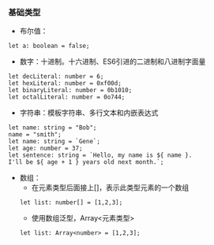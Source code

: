 ### 基础类型
- 布尔值：
```
let a: boolean = false;
```
- 数字：十进制。十六进制、ES6引进的二进制和八进制字面量
```
let decLiteral: number = 6;
let hexLiteral: number = 0xf00d;
let binaryLiteral: number = 0b1010;
let octalLiteral: number = 0o744;
```
- 字符串：模板字符串、多行文本和内嵌表达式
```
let name: string = "Bob";
name = "smith";
let name: string = `Gene`;
let age: number = 37;
let sentence: string = `Hello, my name is ${ name }.
I'll be ${ age + 1 } years old next month.`;
```
- 数组：
    - 在元素类型后面接上[]，表示此类型元素的一个数组
    ```
    let list: number[] = [1,2,3];
    ```
    - 使用数组泛型，Array<元素类型>
    ```
    let list: Array<number> = [1,2,3];
    
    ```
